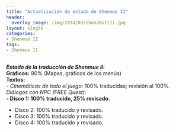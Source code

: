 ```yaml
---
title: "Actualización de estado de Shenmue II"
header:
  overlay_image: /img/2014/03/Shen2Noti11.jpg
layout: single
categories:
- Shenmue II
tags:
- Shenmue II
---
```

**_Estado de la traducción de Shenmue II:_**  
**Gráficos:** 80% (Mapas, gráficos de los menús)  
**Textos:**  
_- Cinemáticas de todo el juego:_ 100% traducidas; revisión al 100%.  
_Diálogos con NPC (FREE Quest):_  
**- Disco 1: 100% traducido, 25% revisado.**  
- Disco 2: 100% traducido y revisado.  
- Disco 3: 100% traducido y revisado.  
- Disco 4: 100% traducido y revisado.
